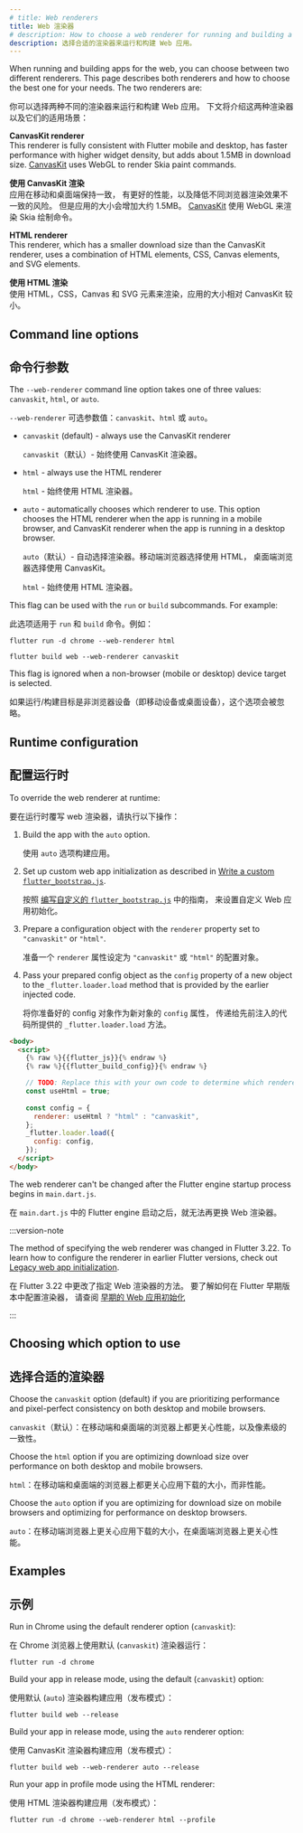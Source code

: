 ```yaml
---
# title: Web renderers
title: Web 渲染器
# description: How to choose a web renderer for running and building a web app.
description: 选择合适的渲染器来运行和构建 Web 应用。
---
```


When running and building apps for the web, you can choose between two different
renderers. This page describes both renderers and how to choose the best one for
your needs. The two renderers are:

你可以选择两种不同的渲染器来运行和构建 Web 应用。
下文将介绍这两种渲染器以及它们的适用场景：

**CanvasKit renderer**
<br> This renderer is fully consistent with Flutter mobile and desktop, has faster
  performance with higher widget density, but adds about 1.5MB in download size.
  [CanvasKit][canvaskit] uses WebGL to render Skia paint commands.

**使用 CanvasKit 渲染**
<br> 应用在移动和桌面端保持一致，
  有更好的性能，以及降低不同浏览器渲染效果不一致的风险。
  但是应用的大小会增加大约 1.5MB。
  [CanvasKit][canvaskit] 使用 WebGL 来渲染 Skia 绘制命令。

**HTML renderer**
<br> This renderer, which has a smaller download size than the CanvasKit renderer,
  uses a combination of HTML elements, CSS, Canvas elements, and SVG elements.

**使用 HTML 渲染**
<br> 使用 HTML，CSS，Canvas 和 SVG 元素来渲染，应用的大小相对 CanvasKit 较小。

## Command line options

## 命令行参数

The `--web-renderer` command line option takes one of three values:
`canvaskit`, `html`, or `auto`.

`--web-renderer` 可选参数值：`canvaskit`、`html` 或 `auto`。

* `canvaskit` (default) - always use the CanvasKit renderer

  `canvaskit`（默认）- 始终使用 CanvasKit 渲染器。

* `html` - always use the HTML renderer

  `html` - 始终使用 HTML 渲染器。

* `auto` - automatically chooses which renderer to use. This option
    chooses the HTML renderer when the app is running in a mobile browser, and
    CanvasKit renderer when the app is running in a desktop browser.

  `auto`（默认）- 自动选择渲染器。移动端浏览器选择使用 HTML，
  桌面端浏览器选择使用 CanvasKit。

  `html` - 始终使用 HTML 渲染器。

This flag can be used with the `run` or `build` subcommands. For example:

此选项适用于 `run` 和 `build` 命令。例如：

```console
flutter run -d chrome --web-renderer html
```

```console
flutter build web --web-renderer canvaskit
```

This flag is ignored when a non-browser (mobile or desktop) device
target is selected.

如果运行/构建目标是非浏览器设备（即移动设备或桌面设备），这个选项会被忽略。

## Runtime configuration

## 配置运行时

To override the web renderer at runtime:

要在运行时覆写 web 渲染器，请执行以下操作：

 1. Build the app with the `auto` option.

    使用 `auto` 选项构建应用。

 1. Set up custom web app initialization
    as described in [Write a custom `flutter_bootstrap.js`][custom-bootstrap].

    按照 [编写自定义的 `flutter_bootstrap.js`][custom-bootstrap] 中的指南，
    来设置自定义 Web 应用初始化。

 1. Prepare a configuration object with the `renderer` property set to
    `"canvaskit"` or `"html"`.

    准备一个 `renderer` 属性设定为 `"canvaskit"` 或 `"html"` 的配置对象。

 1. Pass your prepared config object as the `config` property of
    a new object to the `_flutter.loader.load` method that is
    provided by the earlier injected code.

    将你准备好的 config 对象作为新对象的 `config` 属性，
    传递给先前注入的代码所提供的 `_flutter.loader.load` 方法。

```html highlightLines=9-14
<body>
  <script>
    {% raw %}{{flutter_js}}{% endraw %}
    {% raw %}{{flutter_build_config}}{% endraw %}

    // TODO: Replace this with your own code to determine which renderer to use.  
    const useHtml = true;
  
    const config = {
      renderer: useHtml ? "html" : "canvaskit",
    };
    _flutter.loader.load({
      config: config,
    });
  </script>
</body>
```

The web renderer can't be changed after the Flutter engine startup process
begins in `main.dart.js`.

在 `main.dart.js` 中的 Flutter engine 启动之后，就无法再更换 Web 渲染器。

:::version-note

The method of specifying the web renderer was changed in Flutter 3.22.
To learn how to configure the renderer in earlier Flutter versions,
check out [Legacy web app initialization][web-init-legacy].

在 Flutter 3.22 中更改了指定 Web 渲染器的方法。
要了解如何在 Flutter 早期版本中配置渲染器，
请查阅 [早期的 Web 应用初始化][web-init-legacy]

:::

[custom-bootstrap]: /platform-integration/web/initialization#custom-bootstrap-js
[customizing-web-init]: /platform-integration/web/initialization
[web-init-legacy]: /platform-integration/web/initialization-legacy

## Choosing which option to use

## 选择合适的渲染器

Choose the `canvaskit` option (default) if you are prioritizing performance and
pixel-perfect consistency on both desktop and mobile browsers.

`canvaskit`（默认）：在移动端和桌面端的浏览器上都更关心性能，以及像素级的一致性。

Choose the `html` option if you are optimizing download size over performance on
both desktop and mobile browsers.

`html`：在移动端和桌面端的浏览器上都更关心应用下载的大小，而非性能。

Choose the `auto` option if you are optimizing for download size on
mobile browsers and optimizing for performance on desktop browsers.

`auto`：在移动端浏览器上更关心应用下载的大小，在桌面端浏览器上更关心性能。

## Examples

## 示例

Run in Chrome using the default renderer option (`canvaskit`):

在 Chrome 浏览器上使用默认 (`canvaskit`) 渲染器运行：

```console
flutter run -d chrome
```

Build your app in release mode, using the default (`canvaskit`) option:

使用默认 (`auto`) 渲染器构建应用（发布模式）：

```console
flutter build web --release
```

Build your app in release mode, using the `auto` renderer option:

使用 CanvasKit 渲染器构建应用（发布模式）：

```console
flutter build web --web-renderer auto --release
```

Run your app in profile mode using the HTML renderer:

使用 HTML 渲染器构建应用（发布模式）：

```console
flutter run -d chrome --web-renderer html --profile
```

[canvaskit]: https://skia.org/docs/user/modules/canvaskit/
[file an issue]: {{site.repo.flutter}}/issues/new?title=[web]:+%3Cdescribe+issue+here%3E&labels=%E2%98%B8+platform-web&body=Describe+your+issue+and+include+the+command+you%27re+running,+flutter_web%20version,+browser+version
